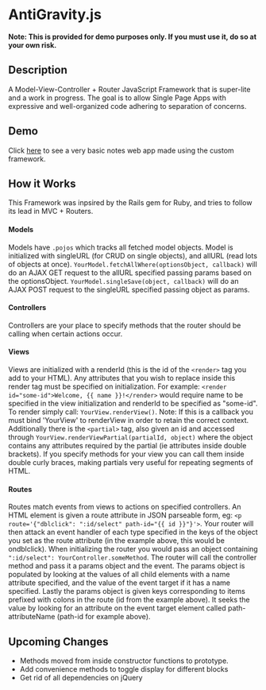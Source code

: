 # AntiGravity.js
**Note: This is provided for demo purposes only. If you must use it, do so at your own risk.**
## Description
A Model-View-Controller + Router JavaScript Framework that is super-lite and a work in progress.
The goal is to allow Single Page Apps with expressive and well-organized code adhering to separation of
concerns.
## Demo
Click [here](http://litenotes.heroku.com) to see a very basic notes web app made using the custom framework.
## How it Works
This Framework was inpsired by the Rails gem for Ruby, and tries to follow its lead in MVC + Routers.
#### Models
Models have `.pojos` which tracks all fetched model objects.
Model is initialized with singleURL (for CRUD on single objects), and allURL (read lots of objects at once).
`YourModel.fetchAllWhere(optionsObject, callback)` will do an AJAX GET request to the allURL specified
passing params based on the optionsObject.
`YourModel.singleSave(object, callback)` will do an AJAX POST request to the singleURL specified passing
object as params.
#### Controllers
Controllers are your place to specify methods that the router should be calling when certain actions occur.
#### Views
Views are initialized with a renderId (this is the id of the `<render>` tag you add to your HTML). Any
  attributes that you wish to replace inside this render tag must be specified on initialization.
  For example: `<render id="some-id">Welcome, {{ name }}!</render>` would require name to be specified in the
  view initialization and renderId to be specified as "some-id".
  To render simply call: `YourView.renderView()`. Note: If this is a callback you must bind 'YourView' to
  renderView in order to retain the correct context.
  Additionally there is the `<partial>` tag, also given an id and accessed through
  `YourView.renderViewPartial(partialId, object)` where the object contains any attributes required by the partial (ie attributes inside double brackets). If you specify methods for your view you can call them inside double curly braces, making partials very useful for repeating segments of HTML.
#### Routes
Routes match events from views to actions on specified controllers. An HTML element is given a route
attribute in JSON parseable form, eg: `<p route='{"dblclick": ":id/select" path-id="{{ id }}"}'>`.  Your router will then attack
  an event handler of each type specified in the keys of the object you set as the route attribute
  (in the example above, this would be ondblclick). When initializing the router you would pass an object
  containing `":id/select": YourController.someMethod`. The router will call the controller method and pass it
  a params object and the event.  The params object is populated by looking at the values of all child
  elements with a name attribute specified, and the value of the event target if it has a name specified. Lastly the params object is given keys corresponding to items prefixed with colons in the route (id from the example above).  It seeks the value by looking for an attribute on the event target element called
  path-attributeName (path-id for example above).

## Upcoming Changes
* Methods moved from inside constructor functions to prototype.
* Add convenience methods to toggle display for different blocks
* Get rid of all dependencies on jQuery